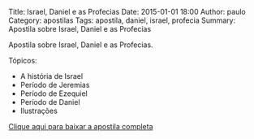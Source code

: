 Title: Israel, Daniel e as Profecias
Date: 2015-01-01 18:00
Author: paulo
Category: apostilas
Tags: apostila, daniel, israel, profecia
Summary: Apostila sobre Israel, Daniel e as Profecias

Apostila sobre Israel, Daniel e as Profecias.

Tópicos:

- A história de Israel
- Período de Jeremias
- Período de Ezequiel
- Período de Daniel
- Ilustrações


[Clique aqui para baixar a apostila completa](https://www.dropbox.com/s/bkq9p84qye9nfyy/Israel%2C%20Daniel%20e%20as%20Profecias.pdf?dl=1)